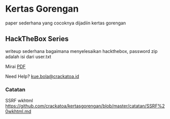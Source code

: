 # Kertas Gorengan

paper sederhana yang cocoknya dijadiin kertas gorengan

## HackTheBox Series
writeup sederhana bagaimana menyelesaikan hackthebox, password zip adalah isi dari user.txt

Mirai [PDF](https://raw.githubusercontent.com/crackatoa/kertasgorengan/master/doc/Mirai.7z)

Need Help? [kue.bola@crackatoa.id](mailto:kue.bola@crackatoa.id)

### Catatan
SSRF wkhtml https://github.com/crackatoa/kertasgorengan/blob/master/catatan/SSRF%20wkhtml.md
